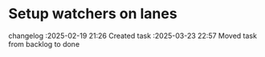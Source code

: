 Setup watchers on lanes
===

changelog
:2025-02-19 21:26	Created task
:2025-03-23 22:57	Moved task from backlog to done